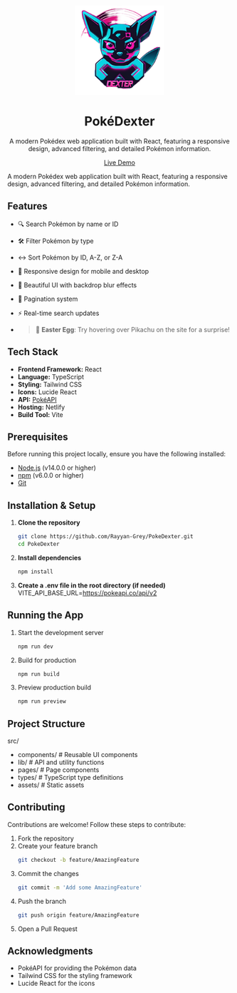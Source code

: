<div align="center">
  <img src="/public/images/LOGO.png" alt="PokéDexter Logo" width="200" height="auto"/>
  
  # PokéDexter
  
  A modern Pokédex web application built with React, featuring a responsive design, advanced filtering, and detailed Pokémon information.

  [Live Demo](https://pokedexter-rayn.netlify.app/)
</div>

A modern Pokédex web application built with React, featuring a responsive design, advanced filtering, and detailed Pokémon information.

## Features

- 🔍 Search Pokémon by name or ID  
- 🛠️ Filter Pokémon by type  
- ↔️ Sort Pokémon by ID, A-Z, or Z-A  
- 📱 Responsive design for mobile and desktop  
- 🎨 Beautiful UI with backdrop blur effects  
- 📄 Pagination system  
- ⚡ Real-time search updates

- > 🐣 **Easter Egg**: Try hovering over Pikachu on the site for a surprise!  

## Tech Stack

- **Frontend Framework:** React  
- **Language:** TypeScript  
- **Styling:** Tailwind CSS  
- **Icons:** Lucide React  
- **API:** [PokéAPI](https://pokeapi.co/)  
- **Hosting:** Netlify  
- **Build Tool:** Vite  

## Prerequisites

Before running this project locally, ensure you have the following installed:

- [Node.js](https://nodejs.org/) (v14.0.0 or higher)  
- [npm](https://www.npmjs.com/) (v6.0.0 or higher)  
- [Git](https://git-scm.com/)  

## Installation & Setup

1. **Clone the repository**
   ```bash
   git clone https://github.com/Rayyan-Grey/PokeDexter.git
   cd PokeDexter
2. **Install dependencies**
   ```bash
   npm install
3. **Create a .env file in the root directory (if needed)**
   VITE_API_BASE_URL=https://pokeapi.co/api/v2

## Running the App
1. Start the development server
   ```bash
   npm run dev
2. Build for production
   ```bash
   npm run build
3. Preview production build
   ```bash
   npm run preview

## Project Structure

src/
- components/ # Reusable UI components
- lib/        # API and utility functions
- pages/      # Page components
- types/      # TypeScript type definitions
- assets/     # Static assets

## Contributing
Contributions are welcome! Follow these steps to contribute:

1. Fork the repository
2. Create your feature branch
   ```bash
   git checkout -b feature/AmazingFeature
3. Commit the changes
   ```bash
   git commit -m 'Add some AmazingFeature'
4. Push the branch
   ```bash
   git push origin feature/AmazingFeature
5. Open a Pull Request

## Acknowledgments
- PokéAPI for providing the Pokémon data
- Tailwind CSS for the styling framework
- Lucide React for the icons




